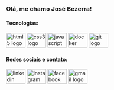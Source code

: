 ### Olá, me chamo José Bezerra!
<!--
![Anurag's GitHub stats](https://github-readme-stats.vercel.app/api?username=josebezerraf&show_icons=true&theme=dracula)
[![Top Langs](https://github-readme-stats.vercel.app/api/top-langs/?username=josebezerraf&layout=compact&theme=dracula)](https://github.com/josebezerraf/github-readme-stats)
-->

#### Tecnologias:

<div align="left">
  <img src="https://cdn.jsdelivr.net/gh/devicons/devicon/icons/html5/html5-original.svg" height="40" width="52" alt="html5 logo"  />
  <img src="https://cdn.jsdelivr.net/gh/devicons/devicon/icons/css3/css3-original.svg" height="40" width="52" alt="css3 logo"  />
  <img src="https://cdn.jsdelivr.net/gh/devicons/devicon/icons/javascript/javascript-original.svg" height="40" width="52" alt="javascript logo"  />
  <img src="https://cdn.jsdelivr.net/gh/devicons/devicon/icons/docker/docker-original.svg" height="40" width="52" alt="docker logo"  />
  <!--<img src="https://cdn.jsdelivr.net/gh/devicons/devicon/icons/figma/figma-original.svg" height="40" width="52" alt="figma logo"  />-->
  <img src="https://cdn.jsdelivr.net/gh/devicons/devicon/icons/git/git-original.svg" height="40" width="52" alt="git logo"  />
</div>

#### Redes sociais e contato:

<div align="left">
  <a href="https://www.linkedin.com/in/jos%C3%A9-bezerra-a123674a?lipi=urn%3Ali%3Apage%3Ad_flagship3_profile_view_base_contact_details%3BREo2Gq%2BXSKq6wZcvEOgJ9A%3D%3D" target="_blank"><img src="https://raw.githubusercontent.com/maurodesouza/profile-readme-generator/master/src/assets/icons/social/linkedin/default.svg" width="52" height="40" alt="linkedin logo" target="_blank"></a> 
  <a href="https://www.instagram.com/jose_bezerraf/" target="_blank"><img src="https://raw.githubusercontent.com/maurodesouza/profile-readme-generator/master/src/assets/icons/social/instagram/default.svg" width="52" height="40" alt="instagram logo" target="_blank"></a>
  <a href="https://www.facebook.com/josebezerra.filho.1?mibextid=ZbWKwL" target="_blank"><img src="https://raw.githubusercontent.com/maurodesouza/profile-readme-generator/master/src/assets/icons/social/facebook/default.svg" width="52" height="40" alt="facebook logo" target="_blank"></a>
    <!--<a href = ""><img src="https://raw.githubusercontent.com/maurodesouza/profile-readme-generator/master/src/assets/icons/social/discord/default.svg" width="52" height="40" alt="discord logo" target="_blank"></a>-->
  <a href = "mailto:josebezerra14@gmail.com"><img src="https://raw.githubusercontent.com/maurodesouza/profile-readme-generator/master/src/assets/icons/social/gmail/default.svg" width="52" height="40" alt="gmail logo" target="_blank"></a>
</div>
